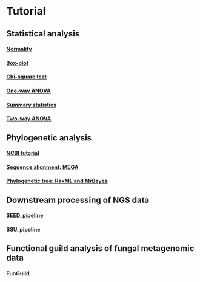# Tutorial

## Statistical analysis
#### [Normality](Normality.md)
#### [Box-plot](Boxplot.md)
#### [Chi-square test](Chi-Square_Test.md)
#### [One-way ANOVA](One-way%20ANOVA.md)
#### [Summary statistics](Summary%20statistics.md)
#### [Two-way ANOVA](Two-way%20ANOVA.md)

## Phylogenetic analysis
#### [NCBI tutorial](https://www.ncbi.nlm.nih.gov/)
#### [Sequence alignment: MEGA](https://www.ncbi.nlm.nih.gov/)
#### [Phylogenetic tree: RaxML and MrBayes](https://www.ncbi.nlm.nih.gov/)

## Downstream processing of NGS data
#### SEED_pipeline
#### SSU_pipeline

## Functional guild analysis of fungal metagenomic data
#### FunGuild





